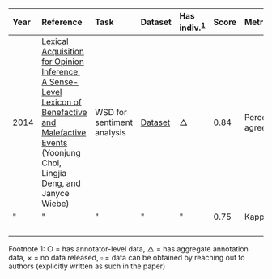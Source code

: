 | Year | Reference | Task | Dataset | Has indiv.<sup>[1](#datasymbols)</sup> |  Score | Metric |
|:----- |:----- |:----- |:----- |:----- |:----- |:----- |
| 2014 | [Lexical Acquisition for Opinion Inference: A Sense-Level Lexicon of Benefactive and Malefactive Events](https://aclanthology.org/W14-2618.pdf) (Yoonjung Choi, Lingjia Deng, and Janyce Wiebe) | WSD for sentiment analysis | [Dataset](http://mpqa.cs.pitt.edu/corpora/gfbf/) | $\triangle$ | 0.84 | Percent agreement|
|"|"|"|"|"| 0.75 | Kappa|
|  |  |  |  |  |  |  |
|  |  |  |  |  |  |  |
|  |  |  |  |  |  |  |
|  |  |  |  |  |  |  |



<a name="datasymbols">Footnote 1</a>: $\bigcirc$ = has annotator-level data, $\triangle$ = has aggregate annotation data, $\times$ = no data released, $\square$ = data can be obtained by reaching out to authors (explicitly written as such in the paper)
